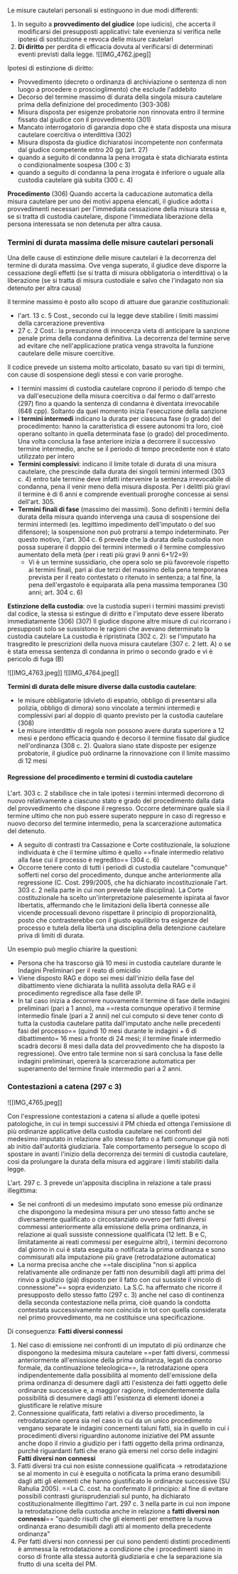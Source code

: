 Le misure cautelari personali si estinguono in due modi differenti:
1) In seguito a **provvedimento del giudice** (ope iudicis), che accerta il modificarsi dei presupposti applicativi: tale evenienza si verifica nelle ipotesi di sostituzione e revoca delle misure cautelari
2) **Di diritto** per perdita di efficacia dovuta al verificarsi di determinati eventi previsti dalla legge.
![[IMG_4762.jpeg]]

Ipotesi di estinzione di diritto:
- Provvedimento (decreto o ordinanza di archiviazione o sentenza di non luogo a procedere o proscioglimento) che esclude l'addebito
- Decorso del termine massimo di durata della singola misura cautelare prima della definizione del procedimento (303-308)
- Misura disposta per esigenze probatorie non rinnovata entro il termine fissato dal giudice con il provvedimento (301)
- Mancato interrogatorio di garanzia dopo che è stata disposta una misura cautelare coercitiva o interdittiva (302)
- Misura disposta da giudice dichiaratosi incompetente non confermata dal giudice competente entro 20 gg (art. 27)
- quando a seguito di condanna la pena irrogata è stata dichiarata estinta o condizionalmente sospesa (300 c 3)
- quando a seguito di condanna la pena irrogata è inferiore o uguale alla custodia cautelare già subita (300 c. 4)

**Procedimento** (306)
Quando accerta la caducazione automatica della misura cautelare per uno dei motivi appena elencati, il giudice adotta i provvedimenti necessari per l'immediata cessazione della misura stessa e, se si tratta di custodia cautelare, dispone l'immediata liberazione della persona interessata se non detenuta per altra causa.


### Termini di durata massima delle misure cautelari personali
Una delle cause di estinzione delle misure cautelari è la decorrenza del termine di durata massima. Ove venga superato, il giudice deve disporre la cessazione degli effetti (se si tratta di misura obbligatoria o interdittiva) o la liberazione (se si tratta di misura custodiale e salvo che l'indagato non sia detenuto per altra causa)

Il termine massimo è posto allo scopo di attuare due garanzie costituzionali:
- l'art. 13 c. 5 Cost., secondo cui la legge deve stabilire i limiti massimi della carcerazione preventiva
- 27 c. 2 Cost.: la presunzione di innocenza vieta di anticipare la sanzione penale prima della condanna definitiva. La decorrenza del termine serve ad evitare che nell'applicazione pratica venga stravolta la funzione cautelare delle misure coercitive.

Il codice prevede un sistema molto articolato, basato su vari tipi di termini, con cause di sospensione degli stessi e con varie proroghe.
- I termini massimi di custodia cautelare coprono il periodo di tempo che va dall'esecuzione della misura coercitiva o dal fermo o dall'arresto (297) fino a quando la sentenza di condanna è diventata irrevocabile (648 cpp). Soltanto da quel momento inizia l'esecuzione della sanzione
- I **termini intermedi** indicano la durata per ciascuna fase (o grado) del procedimento: hanno la caratteristica di essere autonomi tra loro, cioè operano soltanto in quella determinata fase (o grado) del procedimento. Una volta conclusa la fase anteriore inizia a decorrere il successivo termine intermedio, anche se il periodo di tempo precedente non è stato utilizzato per intero
- **Termini complessivi**: indicano il limite totale di durata di una misura cautelare, che prescinde dalla durata dei singoli termini intermedi (303 c. 4) entro tale termine deve infatti intervenire la sentenza irrevocabile di condanna, pena il venir meno della misura disposta. Per i delitti più gravi il termine è di 6 anni e comprende eventuali proroghe concesse ai sensi dell'art. 305.
- **Termini finali di fase** (massimo dei massimi). Sono definiti i termini della durata della misura quando intervenga una causa di sospensione dei termini intermedi (es. legittimo impedimento dell'imputato o del suo difensore); la sospensione non può protrarsi a tempo indeterminato. Per questo motivo, l'art. 304 c. 6 prevede che la durata della custodia non possa superare il doppio dei termini intermedi o il termine complessivo aumentato della metà (per i reati più gravi 9 anni 6+1/2=9)
	- Vi è un termine sussidiario, che opera solo se più favorevole rispetto ai termini finali, pari ai due terzi del massimo della pena temporanea prevista per il reato contestato o ritenuto in sentenza; a tal fine, la pena dell'ergastolo è equiparata alla pena massima temporanea (30 anni; art. 304 c. 6) 

**Estinzione della custodia**: ove la custodia superi i termini massimi previsti dal codice, la stessa si estingue di diritto e l'imputato deve essere liberato immediatamente (306)
(307) Il giudice dispone altre misure di cui ricorrano i presupposti solo se sussistono le ragioni che avevano determinato la custodia cautelare
La custodia è ripristinata (302 c. 2): se l'imputato ha trasgredito le prescrizioni della nuova misura cautelare (307 c. 2 lett. A) o se è stata emessa sentenza di condanna in primo o secondo grado e vi è pericolo di fuga (B)

![[IMG_4763.jpeg]]
![[IMG_4764.jpeg]]


**Termini di durata delle misure diverse dalla custodia cautelare**: 
- le misure obbligatorie (divieto di espatrio, obbligo di presentarsi alla polizia, obbligo di dimora) sono vincolate a termini intermedi e complessivi pari al doppio di quanto previsto per la custodia cautelare (308)
- Le misure interdittiv di regola non possono avere durata superiore a 12 mesi e perdono efficacia quando è decorso il termine fissato dal giudice nell'ordinanza (308 c. 2). Qualora siano state disposte per esigenze probatorie, il giudice può ordinarne la rinnovazione con il limite massimo di 12 mesi



#### Regressione del procedimento e termini di custodia cautelare
L'art. 303 c. 2 stabilisce che in tale ipotesi i termini intermedi decorrono di nuovo relativamente a ciascuno stato e grado del procedimento dalla data del provvedimento che dispone il regresso.
Occorre determinare quale sia il termine ultimo che non può essere superato neppure in caso di regresso e nuovo decorso del termine intermedio, pena la scarcerazione automatica del detenuto.
- A seguito di contrasti tra Cassazione e Corte costituzionale, la soluzione individuata è che il termine ultimo è quello ==finale intermedio relativo alla fase cui il processo è regredito== (304 c. 6)
- Occorre tenere conto di tutti i periodi di custodia cautelare "comunque" sofferti nel corso del procedimento, dunque anche anteriormente alla regressione (C. Cost. 299/2005, che ha dichiarato incostituzionale l'art. 303 c. 2 nella parte in cui non prevede tale disciplina). La Corte costituzionale ha scelto un'interpretazione palesemente ispirata al favor libertatis, affermando che le limitazioni della libertà connesse alle vicende processuali devono rispettare il principio di proporzionalità, posto che contrasterebbe con il giusto equilibrio tra esigenze del processo e tutela della libertà una disciplina della detenzione cautelare priva di limiti di durata.

Un esempio può meglio chiarire la questioni:
- Persona che ha trascorso già 10 mesi in custodia cautelare durante le Indagini Preliminari per il reato di omicidio
- Viene disposto RAG e dopo sei mesi dall'inizio della fase del dibattimento viene dichiarata la nullità assoluta della RAG e il procedimento regredisce alla fase delle IP.
- In tal caso inizia a decorrere nuovamente il termine di fase delle indagini preliminari (pari a 1 anno), ma ==resta comunque operativo il termine intermedio finale (pari a 2 anni) nel cui computo si deve tener conto di tutta la custodia cautelare patita dall'imputato anche nelle precedenti fasi del processo== (quindi 10 mesi durante le indagini + 6 di dibattimento= 16 mesi a fronte di 24 mesi; il termine finale intermedio scadrà decorsi 8 mesi dalla data del provvedimento che ha disposto la regressione). Ove entro tale termine non si sarà conclusa la fase delle indagini preliminari, opererà la scarcerazione automatica per superamento del termine finale intermedio pari a 2 anni.

### Contestazioni a catena (297 c 3)
![[IMG_4765.jpeg]]

Con l'espressione contestazioni a catena si allude a quelle ipotesi patologiche, in cui in tempi successivi il PM chieda ed ottenga l'emissione di più ordinanze applicative della custodia cautelare nei confronti del medesimo imputato in relazione allo stesso fatto o a fatti comunque già noti ab initio dall'autorità giudiziaria.
Tale comportamento persegue lo scopo di spostare in avanti l'inizio della decorrenza dei termini di custodia cautelare, così da prolungare la durata della misura ed aggirare i limiti stabiliti dalla legge.

L'art. 297 c. 3 prevede un'apposita disciplina in relazione a tale prassi illegittima:
- Se nei confronti di un medesimo imputato sono emesse più ordinanze che dispongono la medesima misura per uno stesso fatto anche se diversamente qualificato o circostanziato ovvero per fatti diversi commessi anteriormente alla emissione della prima ordinanza, in relazione ai quali sussiste connessione qualificata (12 lett. B e C, limitatamente ai reati commessi per eseguirne altri), i termini decorrono dal giorno in cui è stata eseguita o notificata la prima ordinanza e sono commisurati alla imputazione più grave (retrodatazione automatica)
- La norma precisa anche che ==tale disciplina "non si applica relativamente alle ordinanze per fatti non desumibili dagli atti prima del rinvio a giudizio (già) disposto per il fatto con cui sussiste il vincolo di connessione"== sopra evidenziato. La S.C. ha affermato che ricorre il presupposto dello stesso fatto (297 c. 3) anche nel caso di continenza della seconda contestazione nella prima, cioè quando la condotta contestata successivamente non coincida in tot con quella considerata nel primo provvedimento, ma ne costituisce una specificazione. 

Di conseguenza:
**Fatti diversi connessi**
1) Nel caso di emissione nei confronti di un imputato di più ordinanze che dispongono la medesima misura cautelare ==per fatti diversi, commessi anteriormente all'emissione della prima ordinanza, legati da concorso formale, da continuazione teleologica==, la retrodatazione opera indipendentemente dalla possibilità al momento dell'emissione della prima ordinanza di desumere dagli atti l'esistenza dei fatti oggetto delle ordinanze successive e, a maggior ragione, indipendentemente dalla possibilità di desumere dagli atti l'esistenza di elementi idonei a giustificare le relative misure
2) Connessione qualificata, fatti relativi a diverso procedimento, la retrodatazione opera sia nel caso in cui da un unico procedimento vengano separate le indagini concernenti taluni fatti, sia in quello in cui i procedimenti diversi riguardino autonome iniziative del PM assunte anche dopo il rinvio a giudizio per i fatti oggetto della prima ordinanza, purché riguardanti fatti che erano già emersi nel corso delle indagini
**Fatti diversi non connessi**
3) Fatti diversi tra cui non esiste connessione qualificata -> retrodatazione se al momento in cui è eseguita o notificata la prima erano desumibili dagli atti gli elementi che hanno giustificato le ordinanze successive (SU Rahulia 2005). ==La C. cost. ha confermato il principio: al fine di evitare possibili contrasti giurisprudenziali sul punto, ha dichiarato costituzionalmente illegittimo l'art. 297 c. 3 nella parte in cui non impone la retrodatazione della custodia anche in relazione a **fatti diversi non connessi**== "quando risulti che gli elementi per emettere la nuova ordinanza erano desumibili dagli atti al momento della precedente ordinanza"
4) Per fatti diversi non connessi per cui sono pendenti distinti procedimenti è ammessa la retrodatazione a condizione che i procedimenti siano in corso di fronte alla stessa autorità giudiziaria e che la separazione sia frutto di una scelta del PM.

